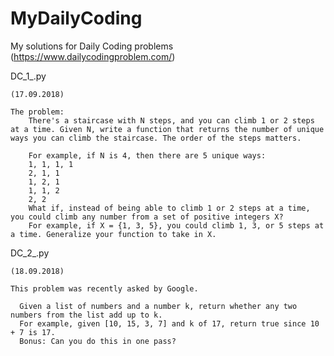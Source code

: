 # MyDailyCoding
My solutions for Daily Coding problems (https://www.dailycodingproblem.com/)

DC_1_.py

    (17.09.2018)

    The problem:
        There's a staircase with N steps, and you can climb 1 or 2 steps at a time. Given N, write a function that returns the number of unique ways you can climb the staircase. The order of the steps matters.

        For example, if N is 4, then there are 5 unique ways:
        1, 1, 1, 1
        2, 1, 1
        1, 2, 1
        1, 1, 2
        2, 2
        What if, instead of being able to climb 1 or 2 steps at a time, you could climb any number from a set of positive integers X? 
        For example, if X = {1, 3, 5}, you could climb 1, 3, or 5 steps at a time. Generalize your function to take in X.
        

DC_2_.py
    
    (18.09.2018)
    
    This problem was recently asked by Google.

      Given a list of numbers and a number k, return whether any two numbers from the list add up to k.
      For example, given [10, 15, 3, 7] and k of 17, return true since 10 + 7 is 17.
      Bonus: Can you do this in one pass?
